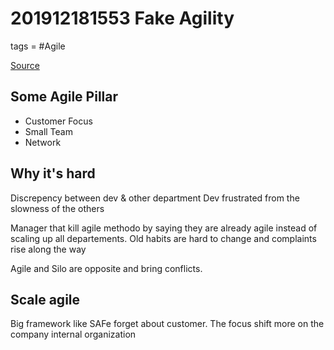 # 201912181553 Fake Agility
tags = #Agile


[Source](https://www.forbes.com/sites/stevedenning/2019/05/23/understanding-fake-agile/#fc694f14bbe5)

## Some Agile Pillar
- Customer Focus
- Small Team
- Network

## Why it's hard

Discrepency between dev & other department
Dev frustrated from the slowness of the others

Manager that kill agile methodo by saying they are already agile
instead of scaling up all departements. Old habits are hard to change and complaints rise along the way 

Agile and Silo are opposite and bring conflicts.

## Scale agile

Big framework like SAFe forget about customer.
The focus shift more on the company internal organization

